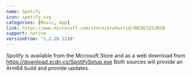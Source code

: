 ```yaml
---
name: Spotify
icon: spotify.svg
categories: [Music, App]
link: https://www.microsoft.com/store/productid/9NCBCSZSJRSB
support: native
versionFrom: "1.2.20.1210"
---
```


Spotify is available from the Microsoft Store and as a web download from https://download.scdn.co/SpotifySetup.exe
Both sources will provide an Arm64 build and provide updates.
